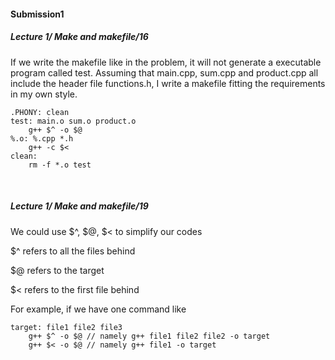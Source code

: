 #### Submission1

##### Lecture 1/ Make and makefile/16

If we write the makefile like in the problem, it will not generate a executable program called test. Assuming that main.cpp, sum.cpp and product.cpp all include the header file functions.h, I write a makefile fitting the requirements in my own style.



```
.PHONY: clean
test: main.o sum.o product.o
	g++ $^ -o $@
%.o: %.cpp *.h
	g++ -c $<
clean:
	rm -f *.o test
```

​    

##### Lecture 1/ Make and makefile/19

We could use \$^, \$@, \$< to simplify our codes

\$^ refers to all the files behind

\$@ refers to the target 

\$< refers to the first file behind

For example, if we have one command like

```
target: file1 file2 file3
	g++ $^ -o $@ // namely g++ file1 file2 file2 -o target
	g++ $< -o $@ // namely g++ file1 -o target
```


